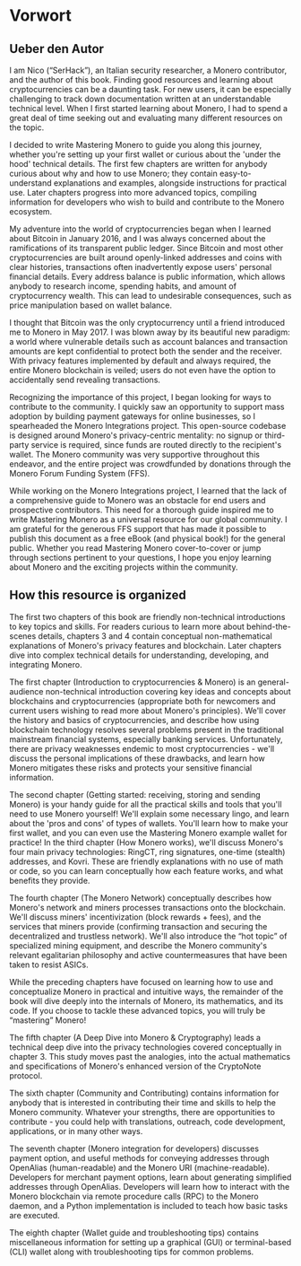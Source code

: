 # Vorwort

## Ueber den Autor

I am Nico (“SerHack”), an Italian security researcher, a Monero contributor, and the author of this book. Finding good resources and learning about cryptocurrencies can be a daunting task. For new users, it can be especially challenging to track down documentation written at an understandable technical level. When I first started learning about Monero, I had to spend a great deal of time seeking out and evaluating many different resources on the topic.

I decided to write Mastering Monero to guide you along this journey, whether you're setting up your first wallet or curious about the 'under the hood' technical details. The first few chapters are written for anybody curious about why and how to use Monero; they contain easy-to-understand explanations and examples, alongside instructions for practical use. Later chapters progress into more advanced topics, compiling information for developers who wish to build and contribute to the Monero ecosystem.

My adventure into the world of cryptocurrencies began when I learned about Bitcoin in January 2016, and I was always concerned about the ramifications of its transparent public ledger. Since Bitcoin and most other cryptocurrencies are built around openly-linked addresses and coins with clear histories, transactions often inadvertently expose users' personal financial details. Every address balance is public information, which allows anybody to research income, spending habits, and amount of cryptocurrency wealth. This can lead to undesirable consequences, such as price manipulation based on wallet balance.

I thought that Bitcoin was the only cryptocurrency until a friend introduced me to Monero in May 2017. I was blown away by its beautiful new paradigm: a world where vulnerable details such as account balances and transaction amounts are kept confidential to protect both the sender and the receiver. With privacy features implemented by default and always required, the entire Monero blockchain is veiled; users do not even have the option to accidentally send revealing transactions.

Recognizing the importance of this project, I began looking for ways to contribute to the community. I quickly saw an opportunity to support mass adoption by building payment gateways for online businesses, 
so I spearheaded the Monero Integrations project. This open-source codebase is designed around Monero's privacy-centric mentality: no signup or third-party service is required, since funds are routed directly to the recipient's wallet. The Monero community was very supportive throughout this endeavor, and the entire project was crowdfunded by donations through the Monero Forum Funding System (FFS).

While working on the Monero Integrations project, I learned that the lack of a comprehensive guide to Monero was an obstacle for end users and prospective contributors. This need for a thorough guide inspired me to write Mastering Monero as a universal resource for our global community. I am grateful for the generous FFS support that has made it possible to publish this document as a free eBook (and physical book!) for the general public. Whether you read Mastering Monero cover-to-cover or jump through sections pertinent to your questions, I hope you enjoy learning about Monero and the exciting projects within the community.

## How this resource is organized

The first two chapters of this book are friendly non-technical introductions to key topics and skills. For readers curious to learn more about behind-the-scenes details, chapters 3 and 4 contain conceptual non-mathematical explanations of Monero's privacy features and blockchain. Later chapters dive into complex technical details for understanding, developing, and integrating Monero.

The first chapter (Introduction to cryptocurrencies & Monero) is an general-audience non-technical introduction covering key ideas and concepts about blockchains and cryptocurrencies (appropriate both for newcomers and current users wishing to read more about Monero's principles). We'll cover the history and basics of cryptocurrencies, and describe how using blockchain technology resolves several problems present in the traditional mainstream financial systems, especially banking services. Unfortunately, there are privacy weaknesses endemic to most cryptocurrencies - we'll discuss the personal implications of these drawbacks, and learn how Monero mitigates these risks and protects your sensitive financial information.

The second chapter (Getting started: receiving, storing and sending Monero) is your handy guide for all the practical skills and tools that you'll need to use Monero yourself! We'll explain some necessary lingo, and learn about the 'pros and cons' of types of wallets. You'll learn how to make your first wallet, and you can even use the Mastering Monero example wallet for practice! 
In the third chapter (How Monero works), we'll discuss Monero's four main privacy technologies: RingCT, ring signatures, one-time (stealth) addresses, and Kovri. These are friendly explanations with no use of math or code, so you can learn conceptually how each feature works, and what benefits they provide.

The fourth chapter (The Monero Network) conceptually describes how Monero's network and miners processes transactions onto the blockchain. We'll discuss miners' incentivization (block rewards + fees), and the services that miners provide (confirming transaction and securing the decentralized and trustless network). We'll also introduce the “hot topic” of specialized mining equipment, and describe the Monero community's relevant egalitarian philosophy and active countermeasures that have been taken to resist ASICs.

While the preceding chapters have focused on learning how to use and conceptualize Monero in practical and intuitive ways, the remainder of the book will dive deeply into the internals of Monero, its mathematics, and its code. If you choose to tackle these advanced topics, you will truly be “mastering” Monero!

The fifth chapter (A Deep Dive into Monero & Cryptography) leads a technical deep dive into the privacy technologies covered conceptually in chapter 3. This study moves past the analogies, into the actual mathematics and specifications of Monero's enhanced version of the CryptoNote protocol.

The sixth chapter (Community and Contributing) contains information for anybody that is interested in contributing their time and skills to help the Monero community. Whatever your strengths, there are opportunities to contribute - you could help with translations, outreach, code development, applications, or in many other ways.

The seventh chapter (Monero integration for developers) discusses payment option, and useful methods for conveying addresses through OpenAlias (human-readable) and the Monero URI (machine-readable). Developers for merchant payment options, learn about generating simplified addresses through OpenAlias. Developers will learn how to interact with the Monero blockchain via remote procedure calls (RPC) to the Monero daemon, and a Python implementation is included to teach how basic tasks are executed.

The eighth chapter (Wallet guide and troubleshooting tips) contains miscellaneous information for setting up a graphical (GUI) or terminal-based (CLI) wallet along with troubleshooting tips for common problems.
